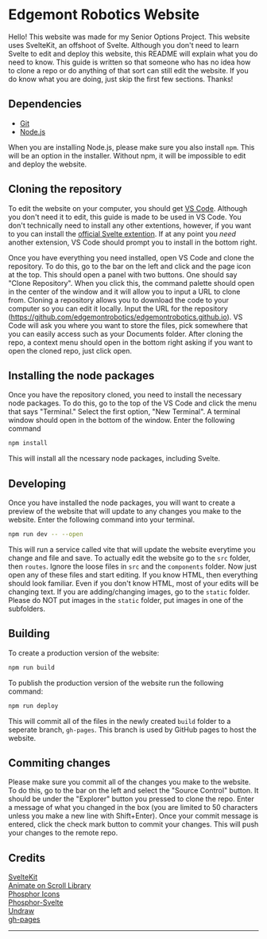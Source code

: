 # Edgemont Robotics Website

Hello! This website was made for my Senior Options Project. This website uses SvelteKit, an offshoot of Svelte. Although you don't need to learn Svelte to edit and deploy this website, this README will explain what you do need to know. This guide is written so that someone who has no idea how to clone a repo or do anything of that sort can still edit the website. If you do know what you are doing, just skip the first few sections. Thanks!

## Dependencies
* [Git](https://git-scm.com/)
* [Node.js](https://nodejs.org/en/)

When you are installing Node.js, please make sure you also install `npm`. This will be an option in the installer. Without npm, it will be impossible to edit and deploy the website.

## Cloning the repository

To edit the website on your computer, you should get [VS Code](https://code.visualstudio.com/). Although you don't need it to edit, this guide is made to be used in VS Code. You don't technically need to install any other extentions, however, if you want to you can install the [official Svelte extention](https://marketplace.visualstudio.com/items?itemName=svelte.svelte-vscode). If at any point you *need* another extension, VS Code should prompt you to install in the bottom right. 

Once you have everything you need installed, open VS Code and clone the repository. To do this, go to the bar on the left and click and the page icon at the top. This should open a panel with two buttons. One should say "Clone Repository". When you click this, the command palette should open in the center of the window and it will allow you to input a URL to clone from. Cloning a repository allows you to download the code to your computer so you can edit it locally. Input the URL for the repository (https://github.com/edgemontrobotics/edgemontrobotics.github.io). VS Code will ask you where you want to store the files, pick somewhere that you can easily access such as your Documents folder. After cloning the repo, a context menu should open in the bottom right asking if you want to open the cloned repo, just click open. 

## Installing the node packages

Once you have the repository cloned, you need to install the necessary node packages. To do this, go to the top of the VS Code and click the menu that says "Terminal." Select the first option, "New Terminal". A terminal window should open in the bottom of the window. Enter the following command

```bash
npm install
```

This will install all the ncessary node packages, including Svelte. 

## Developing
Once you have installed the node packages, you will want to create a preview of the website that will update to any changes you make to the website. Enter the following command into your terminal. 
```bash
npm run dev -- --open
```

This will run a service called vite that will update the website everytime you change and file and save. To actually edit the website go to the `src` folder, then `routes`. Ignore the loose files in `src` and the `components` folder. Now just open any of these files and start editing. If you know HTML, then everything should look familiar. Even if you don't know HTML, most of your edits will be changing text. If you are adding/changing images, go to the `static` folder. Please do NOT put images in the `static` folder, put images in one of the subfolders. 

## Building

To create a production version of the website:

```bash
npm run build
```

To publish the production version of the website run the following command: 
```bash
npm run deploy
```
This will commit all of the files in the newly created `build` folder to a seperate branch, `gh-pages`. This branch is used by GitHub pages to host the website. 

## Commiting changes
Please make sure you commit all of the changes you make to the website. To do this, go to the bar on the left and select the "Source Control" button. It should be under the "Explorer" button you pressed to clone the repo. Enter a message of what you changed in the box (you are limited to 50 characters unless you make a new line with Shift+Enter). Once your commit message is entered, click the check mark button to commit your changes. This will push your changes to the remote repo.

## Credits

[SvelteKit](https://kit.svelte.dev/)\
[Animate on Scroll Library](https://github.com/michalsnik/aos)\
[Phosphor Icons](https://github.com/phosphor-icons/phosphor-icons)\
[Phosphor-Svelte](https://github.com/haruaki07/phosphor-svelte)\
[Undraw](https://undraw.co/)\
[gh-pages](https://github.com/tschaub/gh-pages)

---
